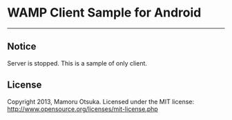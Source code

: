 # WAMP Client Sample for Android

---
## Notice
Server is stopped. This is a sample of only client.

## License
Copyright 2013, Mamoru Otsuka. Licensed under the MIT license: http://www.opensource.org/licenses/mit-license.php
